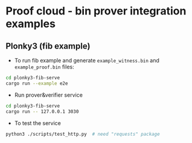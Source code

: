 # Proof cloud - bin prover integration examples

## Plonky3 (fib example)

- To run fib example and generate `example_witness.bin` and `example_proof.bin` files:

```sh
cd plonky3-fib-serve
cargo run --example e2e
```

- Run prover&verifier service

```sh
cd plonky3-fib-serve
cargo run -- 127.0.0.1 3030
```

- To test the service

```sh
python3 ./scripts/test_http.py  # need "requests" package
```
